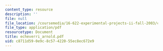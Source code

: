 ```yaml
---
content_type: resource
description: ''
file: null
file_location: /coursemedia/16-622-experimental-projects-ii-fall-2003/c8711d590e9c8c57422055ec8ec672e9_echeverri_arnold.pdf
file_type: application/pdf
resourcetype: Document
title: echeverri_arnold.pdf
uid: c8711d59-0e9c-8c57-4220-55ec8ec672e9
---
```

